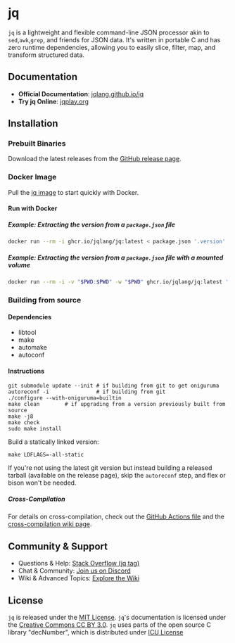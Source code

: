 # jq

`jq` is a lightweight and flexible command-line JSON processor akin to `sed`,`awk`,`grep`, and friends for JSON data. It's written in portable C and has zero runtime dependencies, allowing you to easily slice, filter, map, and transform structured data.

## Documentation

- **Official Documentation**: [jqlang.github.io/jq](https://jqlang.github.io/jq)
- **Try jq Online**: [jqplay.org](https://jqplay.org)

## Installation

### Prebuilt Binaries

Download the latest releases from the [GitHub release page](https://github.com/jqlang/jq/releases).

### Docker Image

Pull the [jq image](https://github.com/jqlang/jq/pkgs/container/jq) to start quickly with Docker.


#### Run with Docker
##### Example: Extracting the version from a `package.json` file
```bash
docker run --rm -i ghcr.io/jqlang/jq:latest < package.json '.version'
```
##### Example: Extracting the version from a `package.json` file with a mounted volume
```bash
docker run --rm -i -v "$PWD:$PWD" -w "$PWD" ghcr.io/jqlang/jq:latest '.version' package.json
```

### Building from source

#### Dependencies

- libtool
- make
- automake
- autoconf

#### Instructions

```console
git submodule update --init # if building from git to get oniguruma
autoreconf -i               # if building from git
./configure --with-oniguruma=builtin
make clean        # if upgrading from a version previously built from source
make -j8
make check
sudo make install
```

Build a statically linked version:

```console
make LDFLAGS=-all-static
```

If you're not using the latest git version but instead building a released tarball (available on the release page), skip the `autoreconf` step, and flex or bison won't be needed.

##### Cross-Compilation

For details on cross-compilation, check out the [GitHub Actions file](.github/workflows/ci.yml) and the [cross-compilation wiki page](https://github.com/jqlang/jq/wiki/Cross-compilation).

## Community & Support

- Questions & Help: [Stack Overflow (jq tag)](https://stackoverflow.com/questions/tagged/jq)
- Chat & Community: [Join us on Discord](https://discord.gg/yg6yjNmgAC)
- Wiki & Advanced Topics: [Explore the Wiki](https://github.com/jqlang/jq/wiki)

## License

`jq` is released under the [MIT License](COPYING). `jq`'s documentation is
licensed under the [Creative Commons CC BY 3.0](COPYING).
`jq` uses parts of the open source C library "decNumber", which is distributed
under [ICU License](COPYING)
